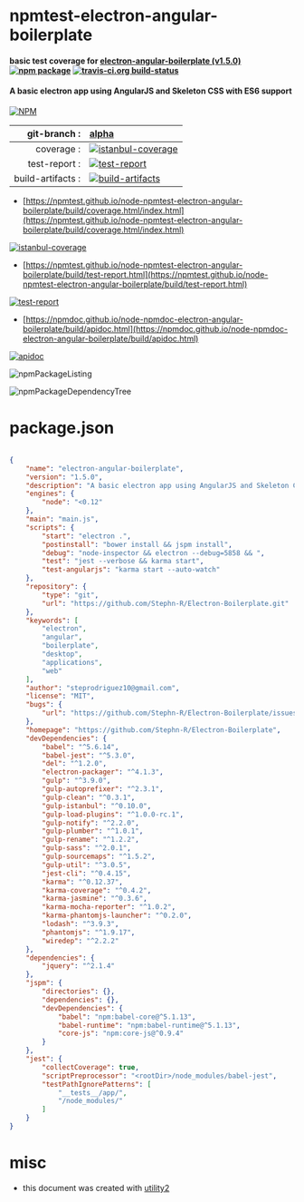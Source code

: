# npmtest-electron-angular-boilerplate

#### basic test coverage for  [electron-angular-boilerplate (v1.5.0)](https://github.com/Stephn-R/Electron-Boilerplate)  [![npm package](https://img.shields.io/npm/v/npmtest-electron-angular-boilerplate.svg?style=flat-square)](https://www.npmjs.org/package/npmtest-electron-angular-boilerplate) [![travis-ci.org build-status](https://api.travis-ci.org/npmtest/node-npmtest-electron-angular-boilerplate.svg)](https://travis-ci.org/npmtest/node-npmtest-electron-angular-boilerplate)

#### A basic electron app using AngularJS and Skeleton CSS with ES6 support

[![NPM](https://nodei.co/npm/electron-angular-boilerplate.png?downloads=true&downloadRank=true&stars=true)](https://www.npmjs.com/package/electron-angular-boilerplate)

| git-branch : | [alpha](https://github.com/npmtest/node-npmtest-electron-angular-boilerplate/tree/alpha)|
|--:|:--|
| coverage : | [![istanbul-coverage](https://npmtest.github.io/node-npmtest-electron-angular-boilerplate/build/coverage.badge.svg)](https://npmtest.github.io/node-npmtest-electron-angular-boilerplate/build/coverage.html/index.html)|
| test-report : | [![test-report](https://npmtest.github.io/node-npmtest-electron-angular-boilerplate/build/test-report.badge.svg)](https://npmtest.github.io/node-npmtest-electron-angular-boilerplate/build/test-report.html)|
| build-artifacts : | [![build-artifacts](https://npmtest.github.io/node-npmtest-electron-angular-boilerplate/glyphicons_144_folder_open.png)](https://github.com/npmtest/node-npmtest-electron-angular-boilerplate/tree/gh-pages/build)|

- [https://npmtest.github.io/node-npmtest-electron-angular-boilerplate/build/coverage.html/index.html](https://npmtest.github.io/node-npmtest-electron-angular-boilerplate/build/coverage.html/index.html)

[![istanbul-coverage](https://npmtest.github.io/node-npmtest-electron-angular-boilerplate/build/screenCapture.buildCi.browser.%252Ftmp%252Fbuild%252Fcoverage.lib.html.png)](https://npmtest.github.io/node-npmtest-electron-angular-boilerplate/build/coverage.html/index.html)

- [https://npmtest.github.io/node-npmtest-electron-angular-boilerplate/build/test-report.html](https://npmtest.github.io/node-npmtest-electron-angular-boilerplate/build/test-report.html)

[![test-report](https://npmtest.github.io/node-npmtest-electron-angular-boilerplate/build/screenCapture.buildCi.browser.%252Ftmp%252Fbuild%252Ftest-report.html.png)](https://npmtest.github.io/node-npmtest-electron-angular-boilerplate/build/test-report.html)

- [https://npmdoc.github.io/node-npmdoc-electron-angular-boilerplate/build/apidoc.html](https://npmdoc.github.io/node-npmdoc-electron-angular-boilerplate/build/apidoc.html)

[![apidoc](https://npmdoc.github.io/node-npmdoc-electron-angular-boilerplate/build/screenCapture.buildCi.browser.%252Ftmp%252Fbuild%252Fapidoc.html.png)](https://npmdoc.github.io/node-npmdoc-electron-angular-boilerplate/build/apidoc.html)

![npmPackageListing](https://npmtest.github.io/node-npmtest-electron-angular-boilerplate/build/screenCapture.npmPackageListing.svg)

![npmPackageDependencyTree](https://npmtest.github.io/node-npmtest-electron-angular-boilerplate/build/screenCapture.npmPackageDependencyTree.svg)



# package.json

```json

{
    "name": "electron-angular-boilerplate",
    "version": "1.5.0",
    "description": "A basic electron app using AngularJS and Skeleton CSS with ES6 support",
    "engines": {
        "node": "<0.12"
    },
    "main": "main.js",
    "scripts": {
        "start": "electron .",
        "postinstall": "bower install && jspm install",
        "debug": "node-inspector && electron --debug=5858 && ",
        "test": "jest --verbose && karma start",
        "test-angularjs": "karma start --auto-watch"
    },
    "repository": {
        "type": "git",
        "url": "https://github.com/Stephn-R/Electron-Boilerplate.git"
    },
    "keywords": [
        "electron",
        "angular",
        "boilerplate",
        "desktop",
        "applications",
        "web"
    ],
    "author": "steprodriguez10@gmail.com",
    "license": "MIT",
    "bugs": {
        "url": "https://github.com/Stephn-R/Electron-Boilerplate/issues"
    },
    "homepage": "https://github.com/Stephn-R/Electron-Boilerplate",
    "devDependencies": {
        "babel": "^5.6.14",
        "babel-jest": "^5.3.0",
        "del": "^1.2.0",
        "electron-packager": "^4.1.3",
        "gulp": "^3.9.0",
        "gulp-autoprefixer": "^2.3.1",
        "gulp-clean": "^0.3.1",
        "gulp-istanbul": "^0.10.0",
        "gulp-load-plugins": "^1.0.0-rc.1",
        "gulp-notify": "^2.2.0",
        "gulp-plumber": "^1.0.1",
        "gulp-rename": "^1.2.2",
        "gulp-sass": "^2.0.1",
        "gulp-sourcemaps": "^1.5.2",
        "gulp-util": "^3.0.5",
        "jest-cli": "^0.4.15",
        "karma": "^0.12.37",
        "karma-coverage": "^0.4.2",
        "karma-jasmine": "^0.3.6",
        "karma-mocha-reporter": "^1.0.2",
        "karma-phantomjs-launcher": "^0.2.0",
        "lodash": "^3.9.3",
        "phantomjs": "^1.9.17",
        "wiredep": "^2.2.2"
    },
    "dependencies": {
        "jquery": "^2.1.4"
    },
    "jspm": {
        "directories": {},
        "dependencies": {},
        "devDependencies": {
            "babel": "npm:babel-core@^5.1.13",
            "babel-runtime": "npm:babel-runtime@^5.1.13",
            "core-js": "npm:core-js@^0.9.4"
        }
    },
    "jest": {
        "collectCoverage": true,
        "scriptPreprocessor": "<rootDir>/node_modules/babel-jest",
        "testPathIgnorePatterns": [
            "__tests__/app/",
            "/node_modules/"
        ]
    }
}
```



# misc
- this document was created with [utility2](https://github.com/kaizhu256/node-utility2)
